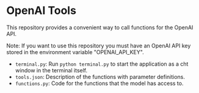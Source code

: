 # OpenAI Tools

This repository provides a convenient way to call functions for the OpenAI API.

Note: If you want to use this repository you must have an OpenAI API key stored in the environment variable "OPENAI_API_KEY".

- `terminal.py`: Run `python terminal.py` to start the application as a cht window in the terminal itself.
- `tools.json`: Description of the functions with parameter definitions.
- `functions.py`: Code for the functions that the model has access to.
